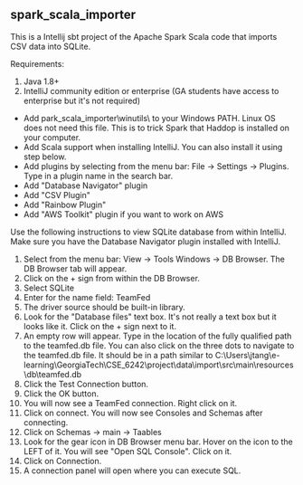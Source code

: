 
spark_scala_importer 
---------------------
This is a Intellij sbt project of the Apache Spark Scala code that imports CSV data into SQLite.  

Requirements:
1. Java 1.8+
2. IntelliJ community edition or enterprise (GA students have access to enterprise but it's not required)
  * Add park_scala_importer\winutils\ to your Windows PATH. Linux OS does not need this file. This is to trick Spark that Haddop is installed on your computer.
  * Add Scala support when installing IntelliJ. You can also install it using step below.
  * Add plugins by selecting from the menu bar: File -> Settings -> Plugins. Type in a plugin name in the search bar.
  * Add "Database Navigator" plugin
  * Add "CSV Plugin"
  * Add "Rainbow Plugin"
  * Add "AWS Toolkit" plugin if you want to work on AWS
  
  
Use the following instructions to view SQLite database from within IntelliJ. Make sure you have the Database Navigator plugin installed with IntelliJ.

1. Select from the menu bar: View -> Tools Windows -> DB Browser. The DB Browser tab will appear.
2. Click on the + sign from within the DB Browser.
3. Select SQLite
4. Enter for the name field: TeamFed
5. The driver source should be built-in library.
6. Look for the "Database files" text box. It's not really a text box but it looks like it. Click on the + sign next to it.
7. An empty row will appear. Type in the location of the fully qualified path to the teamfed.db file. You can also click on the three dots to navigate to the teamfed.db file. It should be in a path similar to C:\Users\jtang\e-learning\GeorgiaTech\CSE_6242\project\data\import\src\main\resources\db\teamfed.db
8. Click the Test Connection button. 
9. Click the OK button. 
10. You will now see a TeamFed connection. Right click on it.
11. Click on connect. You will now see Consoles and Schemas after connecting.
12. Click on Schemas -> main -> Taables
13. Look for the gear icon in DB Browser menu bar. Hover on the icon to the LEFT of it. You will see "Open SQL Console". Click on it.
15. Click on Connection.
16. A connection panel will open where you can execute SQL.
  
  
